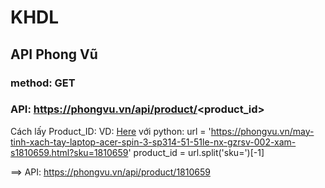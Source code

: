 # KHDL
## API Phong Vũ
### method: GET
### API: https://phongvu.vn/api/product/<product_id>
Cách lấy Product_ID:
VD: [Here](https://phongvu.vn/may-tinh-xach-tay-laptop-acer-spin-3-sp314-51-51le-nx-gzrsv-002-xam-s1810659.html?sku=1810659)
với python:
url = 'https://phongvu.vn/may-tinh-xach-tay-laptop-acer-spin-3-sp314-51-51le-nx-gzrsv-002-xam-s1810659.html?sku=1810659'
product_id = url.split('sku=')[-1]

==> API: https://phongvu.vn/api/product/1810659
